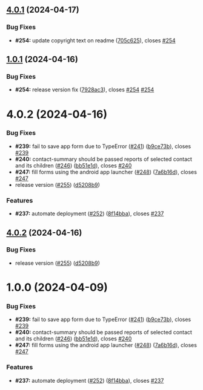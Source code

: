 ## [4.0.1](https://github.com/medic/cht-conf-test-harness/compare/v4.0.0...v4.0.1) (2024-04-17)


### Bug Fixes

* **#254:** update copyright text on readme ([705c625](https://github.com/medic/cht-conf-test-harness/commit/705c625af3f561b38be276642f9b87d0b568fcf4)), closes [#254](https://github.com/medic/cht-conf-test-harness/issues/254)

## [1.0.1](https://github.com/medic/cht-conf-test-harness/compare/v1.0.0...v1.0.1) (2024-04-16)


### Bug Fixes

* **#254:** release version fix ([7928ac3](https://github.com/medic/cht-conf-test-harness/commit/7928ac33bd9b546701fd9cdc1dcd4e1e555358aa)), closes [#254](https://github.com/medic/cht-conf-test-harness/issues/254) [#254](https://github.com/medic/cht-conf-test-harness/issues/254)

# 4.0.2 (2024-04-16)


### Bug Fixes

* **#239:** fail to save app form due to TypeError ([#241](https://github.com/medic/cht-conf-test-harness/issues/241)) ([b9ce73b](https://github.com/medic/cht-conf-test-harness/commit/b9ce73be44caecb2e61fbc7960a7151c6287763e)), closes [#239](https://github.com/medic/cht-conf-test-harness/issues/239)
* **#240:** contact-summary should be passed reports of selected contact and its children ([#246](https://github.com/medic/cht-conf-test-harness/issues/246)) ([bb51e1d](https://github.com/medic/cht-conf-test-harness/commit/bb51e1dbeaf3a20782be047447233ff0199e2a0a)), closes [#240](https://github.com/medic/cht-conf-test-harness/issues/240)
* **#247:** fill forms using the android app launcher ([#248](https://github.com/medic/cht-conf-test-harness/issues/248)) ([7a6b16d](https://github.com/medic/cht-conf-test-harness/commit/7a6b16d1f532681df29ac340466075d6b41f76e7)), closes [#247](https://github.com/medic/cht-conf-test-harness/issues/247)
* release version ([#255](https://github.com/medic/cht-conf-test-harness/issues/255)) ([d5208b9](https://github.com/medic/cht-conf-test-harness/commit/d5208b9abb4d0d9b1efd4af6e40a49173b8b6673))


### Features

* **#237:** automate deployment ([#252](https://github.com/medic/cht-conf-test-harness/issues/252)) ([8f14bba](https://github.com/medic/cht-conf-test-harness/commit/8f14bba187a74b0ec92693f986e01d1ed0d33f52)), closes [#237](https://github.com/medic/cht-conf-test-harness/issues/237)

## [4.0.2](https://github.com/medic/cht-conf-test-harness/compare/v3.0.16...v4.0.2) (2024-04-16)


### Bug Fixes

* release version ([#255](https://github.com/medic/cht-conf-test-harness/issues/255)) ([d5208b9](https://github.com/medic/cht-conf-test-harness/commit/d5208b9abb4d0d9b1efd4af6e40a49173b8b6673))


# 1.0.0 (2024-04-09)


### Bug Fixes

* **#239:** fail to save app form due to TypeError ([#241](https://github.com/medic/cht-conf-test-harness/issues/241)) ([b9ce73b](https://github.com/medic/cht-conf-test-harness/commit/b9ce73be44caecb2e61fbc7960a7151c6287763e)), closes [#239](https://github.com/medic/cht-conf-test-harness/issues/239)
* **#240:** contact-summary should be passed reports of selected contact and its children ([#246](https://github.com/medic/cht-conf-test-harness/issues/246)) ([bb51e1d](https://github.com/medic/cht-conf-test-harness/commit/bb51e1dbeaf3a20782be047447233ff0199e2a0a)), closes [#240](https://github.com/medic/cht-conf-test-harness/issues/240)
* **#247:** fill forms using the android app launcher ([#248](https://github.com/medic/cht-conf-test-harness/issues/248)) ([7a6b16d](https://github.com/medic/cht-conf-test-harness/commit/7a6b16d1f532681df29ac340466075d6b41f76e7)), closes [#247](https://github.com/medic/cht-conf-test-harness/issues/247)


### Features

* **#237:** automate deployment ([#252](https://github.com/medic/cht-conf-test-harness/issues/252)) ([8f14bba](https://github.com/medic/cht-conf-test-harness/commit/8f14bba187a74b0ec92693f986e01d1ed0d33f52)), closes [#237](https://github.com/medic/cht-conf-test-harness/issues/237)
